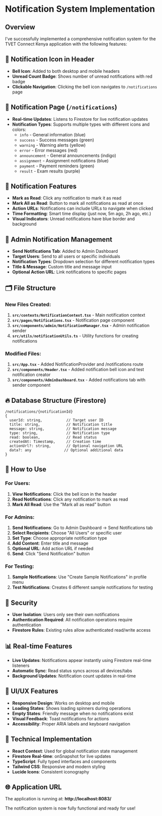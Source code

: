 # Notification System Implementation

## Overview
I've successfully implemented a comprehensive notification system for the TVET Connect Kenya application with the following features:

## 🔔 **Notification Icon in Header**
- **Bell Icon**: Added to both desktop and mobile headers
- **Unread Count Badge**: Shows number of unread notifications with red badge
- **Clickable Navigation**: Clicking the bell icon navigates to `/notifications` page

## 📱 **Notification Page (`/notifications`)**
- **Real-time Updates**: Listens to Firestore for live notification updates
- **Notification Types**: Supports multiple types with different icons and colors:
  - `info` - General information (blue)
  - `success` - Success messages (green)
  - `warning` - Warning alerts (yellow)
  - `error` - Error messages (red)
  - `announcement` - General announcements (indigo)
  - `assignment` - Assignment notifications (blue)
  - `payment` - Payment reminders (green)
  - `result` - Exam results (purple)

## 🎯 **Notification Features**
- **Mark as Read**: Click any notification to mark it as read
- **Mark All as Read**: Button to mark all notifications as read at once
- **Action URLs**: Notifications can include URLs to navigate when clicked
- **Time Formatting**: Smart time display (just now, 5m ago, 2h ago, etc.)
- **Visual Indicators**: Unread notifications have blue border and background

## 🔧 **Admin Notification Management**
- **Send Notifications Tab**: Added to Admin Dashboard
- **Target Users**: Send to all users or specific individuals
- **Notification Types**: Dropdown selection for different notification types
- **Title & Message**: Custom title and message input
- **Optional Action URL**: Link notifications to specific pages

## 🗂️ **File Structure**

### New Files Created:
1. **`src/contexts/NotificationContext.tsx`** - Main notification context
2. **`src/pages/Notifications.tsx`** - Notification page component
3. **`src/components/admin/NotificationManager.tsx`** - Admin notification sender
4. **`src/utils/notificationUtils.ts`** - Utility functions for creating notifications

### Modified Files:
1. **`src/App.tsx`** - Added NotificationProvider and /notifications route
2. **`src/components/Header.tsx`** - Added notification bell icon and test notification creator
3. **`src/components/AdminDashboard.tsx`** - Added notifications tab with sender component

## 🔥 **Database Structure (Firestore)**
```
/notifications/{notificationId}
{
  userId: string,           // Target user ID
  title: string,            // Notification title
  message: string,          // Notification message
  type: string,             // Notification type
  read: boolean,            // Read status
  createdAt: Timestamp,     // Creation time
  actionUrl?: string,       // Optional navigation URL
  data?: any               // Optional additional data
}
```

## 🚀 **How to Use**

### For Users:
1. **View Notifications**: Click the bell icon in the header
2. **Read Notifications**: Click any notification to mark as read
3. **Mark All Read**: Use the "Mark all as read" button

### For Admins:
1. **Send Notifications**: Go to Admin Dashboard → Send Notifications tab
2. **Select Recipients**: Choose "All Users" or specific user
3. **Set Type**: Choose appropriate notification type
4. **Add Content**: Enter title and message
5. **Optional URL**: Add action URL if needed
6. **Send**: Click "Send Notification" button

### For Testing:
1. **Sample Notifications**: Use "Create Sample Notifications" in profile menu
2. **Test Notifications**: Creates 6 different sample notifications for testing

## 🔐 **Security**
- **User Isolation**: Users only see their own notifications
- **Authentication Required**: All notification operations require authentication
- **Firestore Rules**: Existing rules allow authenticated read/write access

## 📊 **Real-time Features**
- **Live Updates**: Notifications appear instantly using Firestore real-time listeners
- **Automatic Sync**: Read status syncs across all devices/tabs
- **Background Updates**: Notification count updates in real-time

## 🎨 **UI/UX Features**
- **Responsive Design**: Works on desktop and mobile
- **Loading States**: Shows loading spinners during operations
- **Empty States**: Friendly message when no notifications exist
- **Visual Feedback**: Toast notifications for actions
- **Accessibility**: Proper ARIA labels and keyboard navigation

## 🔧 **Technical Implementation**
- **React Context**: Used for global notification state management
- **Firestore Real-time**: onSnapshot for live updates
- **TypeScript**: Fully typed interfaces and components
- **Tailwind CSS**: Responsive and modern styling
- **Lucide Icons**: Consistent iconography

## 🌐 **Application URL**
The application is running at: **http://localhost:8083/**

The notification system is now fully functional and ready for use!
